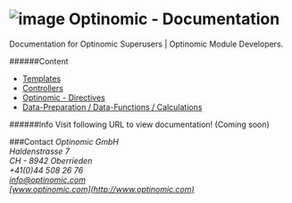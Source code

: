 ![image](http://www.ottiger.org/optinomic_logo/optinomic_logo_medium.png)
Optinomic - Documentation
=========================

Documentation for Optinomic Superusers | Optinomic Module Developers.    


######Content
- [Templates](https://github.com/Optinomic/optinomic-documentation/tree/master/templates)   
- [Controllers](https://github.com/Optinomic/optinomic-documentation/tree/master/controller)    
- [Optinomic - Directives](https://github.com/Optinomic/optinomic-documentation/blob/master/optinomic-directives/)    
- [Data-Preparation / Data-Functions / Calculations](https://github.com/Optinomic/optinomic-documentation/blob/master/optinomic-directives/)    

######Info
Visit following URL to view documentation! (Coming soon)



###Contact
*Optinomic GmbH*   
*Haldenstrasse 7*     
*CH - 8942 Oberrieden*     
*+41(0)44 508 26 76*    
*info@optinomic.com*   
*[www.optinomic.com](http://www.optinomic.com)*     


